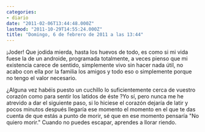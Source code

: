 ```yaml
---
categories:
- diario
date: "2011-02-06T13:44:48.000Z"
lastmod: "2011-10-29T14:55:24.000Z"
title: "Domingo, 6 de febrero de 2011 a las 13:44"
---
```


¡Joder! Que jodida mierda, hasta los huevos de todo, es como si mi vida fuese la de un androide, programada totalmente, a veces pienso que mi existencia carece de sentido, simplemente vivo sin hacer nada útil, no acabo con ella por la familia los amigos y todo eso o simplemente porque no tengo el valor necesario.

¿Alguna vez habéis puesto un cuchillo lo suficientemente cerca de vuestro corazón como para sentir los latidos de éste ?Yo sí­, pero nunca me he atrevido a dar el siguiente paso, si lo hiciese el corazón dejarí­a de latir y pocos minutos después llegarí­a ese momento el momento en el que te das cuenta de que estás a punto de morir, sé que en ese momento pensarí­a "No quiero morir."
Cuando no puedes escapar, aprendes a llorar riendo.